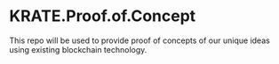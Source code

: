 # KRATE.Proof.of.Concept
This repo will be used to provide proof of concepts of our unique ideas using existing blockchain technology.
